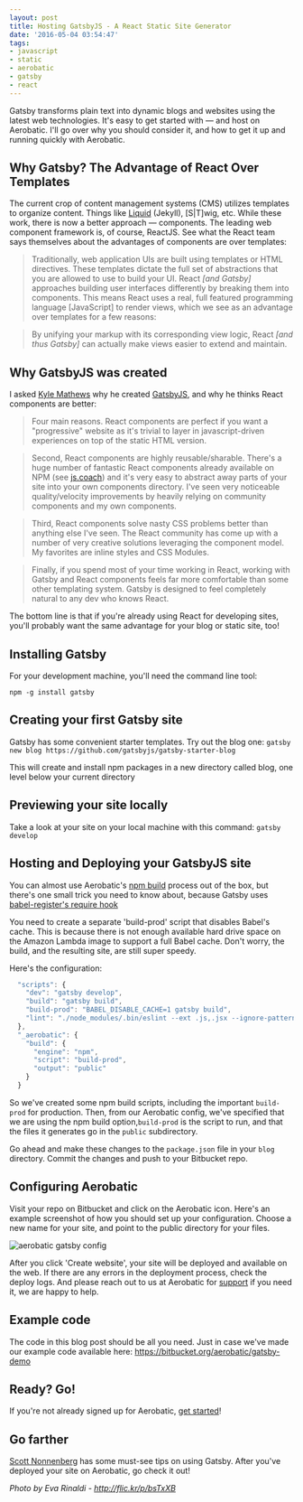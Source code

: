 ```yaml
---
layout: post
title: Hosting GatsbyJS - A React Static Site Generator
date: '2016-05-04 03:54:47'
tags:
- javascript
- static
- aerobatic
- gatsby
- react
---
```


Gatsby transforms plain text into dynamic blogs and websites using the latest web technologies. It's easy to get started with — and host on Aerobatic. I'll go over why you should consider it, and how to get it up and running quickly with Aerobatic. 

## Why Gatsby? The Advantage of React Over Templates
The current crop of content management systems (CMS) utilizes templates to organize content.  Things like [Liquid](https://shopify.github.io/liquid/) (Jekyll), [S|T]wig, etc. While these work, there is now a better approach — components.  The leading web component framework is, of course, ReactJS. See what the React team says themselves about the advantages of components are over templates:

> Traditionally, web application UIs are built using templates or HTML directives. These templates dictate the full set of abstractions that you are allowed to use to build your UI. React *[and Gatsby]* approaches building user interfaces differently by breaking them into components. This means React uses a real, full featured programming language [JavaScript] to render views, which we see as an advantage over templates for a few reasons:

> By unifying your markup with its corresponding view logic, React *[and thus Gatsby]* can actually make views easier to extend and maintain.

## Why GatsbyJS was created
I asked [Kyle Mathews](https://twitter.com/kylemathews) why he created [GatsbyJS](https://github.com/gatsbyjs/gatsby), and why he thinks React components are better: 

> Four main reasons.  React components are perfect if you want a "progressive" website as it's trivial to layer in javascript-driven experiences on top of the static HTML version.
 
> Second, React components are highly reusable/sharable. There's a huge number of fantastic React components already available on NPM (see [js.coach](https://js.coach)) and it's very easy to abstract away parts of your site into your own components directory. I've seen very noticeable quality/velocity improvements by heavily relying on community components and my own components. 

> Third, React components solve nasty CSS problems better than anything else I've seen. The React community has come up with a number of very creative solutions leveraging the component model. My favorites are inline styles and CSS Modules.

> Finally, if you spend most of your time working in React, working with Gatsby and React components feels far more comfortable than some other templating system. Gatsby is designed to feel completely natural to any dev who knows React.

The bottom line is that if you're already using React for developing sites, you'll probably want the same advantage for your blog or static site, too!

## Installing Gatsby
For your development machine, you'll need the command line tool:

`npm -g install gatsby`

## Creating your first Gatsby site
Gatsby has some convenient starter templates. Try out the blog one:
`gatsby new blog https://github.com/gatsbyjs/gatsby-starter-blog`

This will create and install npm packages in a new directory called blog, one level below your current directory

## Previewing your site locally

Take a look at your site on your local machine with this command:
`gatsby develop`

## Hosting and Deploying your GatsbyJS site

You can almost use Aerobatic's [npm build](https://www.aerobatic.com/docs/automated-builds#npm) process out of the box, but there's one small trick you need to know about, because Gatsby uses [babel-register's require hook](https://babeljs.io/docs/usage/require/)

You need to create a separate 'build-prod' script that disables Babel's cache. This is because there is not enough available hard drive space on the Amazon Lambda image to support a full Babel cache. Don't worry, the build, and the resulting site, are still super speedy. 

Here's the configuration: 

```javascript
  "scripts": {
    "dev": "gatsby develop",
    "build": "gatsby build",
    "build-prod": "BABEL_DISABLE_CACHE=1 gatsby build",
    "lint": "./node_modules/.bin/eslint --ext .js,.jsx --ignore-pattern public .",
  },
  "_aerobatic": {
    "build": {
      "engine": "npm",
      "script": "build-prod",
      "output": "public"
    }
  }
```
  
  So we've created some npm build scripts, including the important `build-prod` for production. Then, from our Aerobatic config, we've specified that we are using the npm build option,`build-prod` is the script to run, and that the files it generates go in the `public` subdirectory.
  
Go ahead and make these changes to the `package.json` file in your `blog` directory. Commit the changes and push to your Bitbucket repo. 
  
## Configuring Aerobatic
  
  Visit your repo on Bitbucket and click on the Aerobatic icon.  Here's an example screenshot of how you should set up your configuration. Choose a new name for your site, and point to the public directory for your files.

![aerobatic gatsby config](/content/images/2016/04/create-gatsby-site.png)
  
After you click 'Create website', your site will be deployed and available on the web. If there are any errors in the deployment process, check the deploy logs. And please reach out to us at Aerobatic for [support](https://www.aerobatic.com/contact/) if you need it, we are happy to help.

## Example code 
  
The code in this blog post should be all you need. Just in case we've made our example code available here: https://bitbucket.org/aerobatic/gatsby-demo
  
## Ready? Go!
  
If you're not already  signed up for Aerobatic, [get started](https://www.aerobatic.com/docs/getting-started)!

## Go farther

[Scott Nonnenberg](https://blog.scottnonnenberg.com/practical-gatsby-js/) has some must-see tips on using Gatsby. After you've deployed your site on Aerobatic, go check it out!

*Photo by Eva Rinaldi - http://flic.kr/p/bsTxXB*
  